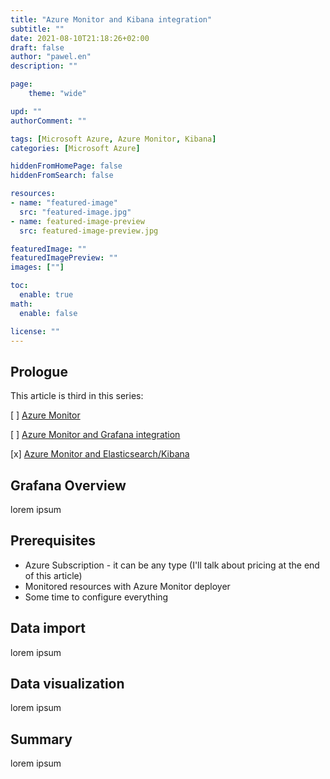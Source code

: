 ```yaml
---
title: "Azure Monitor and Kibana integration"
subtitle: ""
date: 2021-08-10T21:18:26+02:00
draft: false
author: "pawel.en"
description: ""

page:
    theme: "wide"

upd: ""
authorComment: ""

tags: [Microsoft Azure, Azure Monitor, Kibana]
categories: [Microsoft Azure]

hiddenFromHomePage: false
hiddenFromSearch: false

resources:
- name: "featured-image"
  src: "featured-image.jpg"
- name: featured-image-preview
  src: featured-image-preview.jpg

featuredImage: ""
featuredImagePreview: ""
images: [""]

toc:
  enable: true
math:
  enable: false

license: ""
---
```


## Prologue

This article is third in this series:

[ ] [Azure Monitor](/azuremonitor/)

[ ] [Azure Monitor and Grafana integration](/azuremonitor-grafana/)

[x] [Azure Monitor and Elasticsearch/Kibana](/azuremonitor-elkkibana/)


## Grafana Overview

lorem ipsum

## Prerequisites

+ Azure Subscription - it can be any type (I'll talk about pricing at the end of this article)
+ Monitored resources with Azure Monitor deployer
+ Some time to configure everything

## Data import

lorem ipsum

## Data visualization

lorem ipsum

## Summary

lorem ipsum